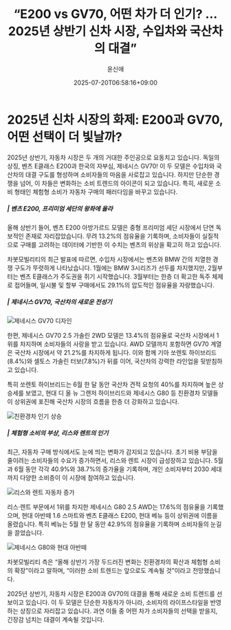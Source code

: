 ﻿---
title: "“E200 vs GV70, 어떤 차가 더 인기? … 2025년 상반기 신차 시장, 수입차와 국산차의 대결”"
description: "## 벤츠 E클래스, 수입차 시장 석권 국산차는 하이브리드 SUV 강세 체험형 소비 확대, 리스·렌트 급증 ..."
date: 2025-07-20T06:58:16+09:00
author: "윤신애"
categories: ["automotive"]
tags: ["뉴스", "이슈", "E클래스", "벤츠", "신차 인기 차종", "제네시스", "하이브리드 SUV", "리스 렌트 시장"]
hash: d35a614a
source_url: "https://www.reportera.co.kr/car/a-popular-new-car/"
url: "/automotive/e200-vs-gv70-eoddeon/"
images: ["https://imagedelivery.net/BhPWbivJAhTvor9c-8lV2w/f1c08b7c-7808-4acf-08cc-744f2ea1d600/public", "https://imagedelivery.net/BhPWbivJAhTvor9c-8lV2w/f18b8b66-95b6-4362-b555-9b90b4ea0800/public", "https://imagedelivery.net/BhPWbivJAhTvor9c-8lV2w/260b2b87-1910-4c2b-8e93-fe0f71507f00/public", "https://imagedelivery.net/BhPWbivJAhTvor9c-8lV2w/42fadbcf-c5f6-4603-b419-82275a9e8b00/public"]
thumbnail: "https://imagedelivery.net/BhPWbivJAhTvor9c-8lV2w/f1c08b7c-7808-4acf-08cc-744f2ea1d600/public"
image: "https://imagedelivery.net/BhPWbivJAhTvor9c-8lV2w/f1c08b7c-7808-4acf-08cc-744f2ea1d600/public"
featured_image: "https://imagedelivery.net/BhPWbivJAhTvor9c-8lV2w/f1c08b7c-7808-4acf-08cc-744f2ea1d600/public"
image_width: 1200
image_height: 630
slug: "e200-vs-gv70-eoddeon"
type: "post"
layout: "single"
news_keywords: "뉴스, 이슈, E클래스, 벤츠, 신차 인기 차종"
robots: "index, follow"
draft: false
---

# 2025년 신차 시장의 화제: E200과 GV70, 어떤 선택이 더 빛날까?

2025년 상반기, 자동차 시장은 두 개의 거대한 주인공으로 요동치고 있습니다. 독일의 상징, 벤츠 E클래스 E200과 한국의 자부심, 제네시스 GV70! 이 두 모델은 수입차와 국산차의 대결 구도를 형성하며 소비자들의 마음을 사로잡고 있습니다. 하지만 단순한 경쟁을 넘어, 이 차들은 변화하는 소비 트렌드의 아이콘이 되고 있습니다. 특히, 새로운 소비 형태인 체험형 소비가 자동차 구매의 패러다임을 바꾸고 있습니다.

##### | 벤츠 E200, 프리미엄 세단의 왕좌에 올라

올해 상반기 들어, 벤츠 E200 아방가르드 모델은 중형 프리미엄 세단 시장에서 단연 독보적인 존재로 자리잡았습니다. 무려 13.2%의 점유율을 기록하며, 소비자들이 실질적으로 구매를 고려하는 데이터에 기반한 이 수치는 벤츠의 위상을 확고히 하고 있습니다.

차봇모빌리티의 최근 발표에 따르면, 수입차 시장에서는 벤츠와 BMW 간의 치열한 경쟁 구도가 뚜렷하게 나타났습니다. 1월에는 BMW 3시리즈가 선두를 차지했지만, 2월부터는 벤츠 E클래스가 주도권을 쥐기 시작했습니다. 3월부터는 한층 더 확고한 독주 체제로 접어들며, 일시불 및 할부 구매에서도 29.1%의 압도적인 점유율을 자랑했습니다.

##### | 제네시스 GV70, 국산차의 새로운 전성기


![제네시스 GV70 디자인](https://imagedelivery.net/BhPWbivJAhTvor9c-8lV2w/f1c08b7c-7808-4acf-08cc-744f2ea1d600/public)


한편, 제네시스 GV70 2.5 가솔린 2WD 모델은 13.4%의 점유율로 국산차 시장에서 1위를 차지하며 소비자들의 사랑을 받고 있습니다. AWD 모델까지 포함하면 GV70 계열은 국산차 시장에서 약 21.2%를 차지하게 됩니다. 이와 함께 기아 쏘렌토 하이브리드(8.4%)와 셀토스 가솔린 터보(7.8%)가 뒤를 이어, 국산차의 강력한 라인업을 뒷받침하고 있습니다.

특히 쏘렌토 하이브리드는 6월 한 달 동안 국산차 견적 요청의 40%를 차지하며 높은 상승세를 보였고, 현대 디 올 뉴 그랜저 하이브리드와 제네시스 G80 등 친환경차 모델들이 상위권에 포진해 국산차 시장의 흐름을 한층 더 강화하고 있습니다.


![친환경차 인기 상승](https://imagedelivery.net/BhPWbivJAhTvor9c-8lV2w/260b2b87-1910-4c2b-8e93-fe0f71507f00/public)


##### | 체험형 소비의 부상, 리스와 렌트의 인기

최근, 자동차 구매 방식에서도 눈에 띄는 변화가 감지되고 있습니다. 초기 비용 부담을 줄이려는 소비자들의 수요가 증가하면서, 리스와 렌트 시장이 급성장하고 있습니다. 5월과 6월 동안 각각 40.9%와 38.7%의 증가율을 기록하며, 개인 소비자부터 2030 세대까지 다양한 소비층이 이 시장에 참여하고 있습니다.


![리스와 렌트 자동차 증가](https://imagedelivery.net/BhPWbivJAhTvor9c-8lV2w/42fadbcf-c5f6-4603-b419-82275a9e8b00/public)


리스·렌트 부문에서 1위를 차지한 제네시스 G80 2.5 AWD는 17.6%의 점유율을 기록했으며, 현대 아반떼 1.6 스마트와 벤츠 E클래스 E200, 현대 베뉴 등이 상위권에 이름을 올렸습니다. 특히 베뉴는 5월 한 달 동안 42.9%의 점유율을 기록하며 소비자들의 눈길을 끌었습니다.


![제네시스 G80와 현대 아반떼](https://imagedelivery.net/BhPWbivJAhTvor9c-8lV2w/f18b8b66-95b6-4362-b555-9b90b4ea0800/public)


차봇모빌리티 측은 “올해 상반기 가장 두드러진 변화는 친환경차의 확산과 체험형 소비의 확장”이라고 말하며, “이러한 소비 트렌드는 앞으로도 계속될 것”이라고 전망했습니다.

2025년 상반기, 자동차 시장은 E200과 GV70의 대결을 통해 새로운 소비 트렌드를 선보이고 있습니다. 이 두 모델은 단순한 자동차가 아니라, 소비자의 라이프스타일을 반영하는 상징으로 자리잡고 있습니다. 과연 이들 중 어떤 차가 소비자들의 선택을 받을지, 긴장감 넘치는 대결이 계속될 것입니다.

